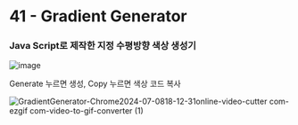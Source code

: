 <h1>41 - Gradient Generator</h1>

<h3>Java Script로 제작한 지정 수평방향 색상 생성기</h3>

<p></p>

![image](https://github.com/Yuika12321/2024_get_a_job/assets/131143940/10697459-8e58-4c1e-a96b-5b777b8f88a7)

<p>Generate 누르면 생성, Copy 누르면 색상 코드 복사</p>

![GradientGenerator-Chrome2024-07-0818-12-31online-video-cutter com-ezgif com-video-to-gif-converter (1)](https://github.com/Yuika12321/2024_get_a_job/assets/131143940/dd11569e-af15-4841-bd22-1458c53b1742)
